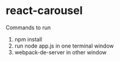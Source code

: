 # react-carousel

Commands to run

1) npm install
2) run node app.js in one terminal window
3) webpack-de-server in other window